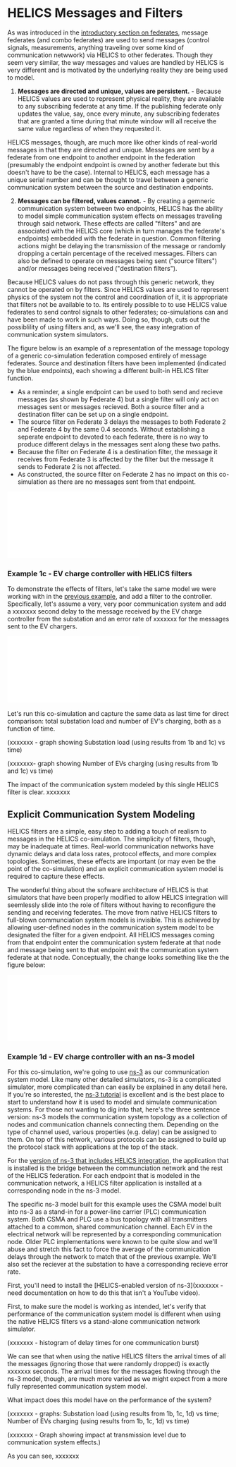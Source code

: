 # HELICS Messages and Filters #

As was introduced in the [introductory section on federates](./federates.md), message federates (and combo federates) are used to send messages (control signals, measurements, anything traveling over some kind of communication netwwork) via HELICS to other federates.  Though they seem very similar, the way messages and values are handled by HELICS is very different and is motivated by the underlying reality they are being used to model.

  1. **Messages are directed and unique, values are persistent.** - Because HELICS values are used to represent physical reality, they are available to any subscribing federate at any time. If the publishing federate only updates the value, say, once every minute, any subscribing federates that are granted a time during that minute window will all receive the same value regardless of when they requested it. 

  HELICS messages, though, are much more like other kinds of real-world messages in that they are directed and unique. Messages are sent by a federate from one endpoint to another endpoint in the federation (presumably the endpoint endpoint is owned by another federate but this doesn't have to be the case). Internal to HELICS, each message has a unique serial number and can be thought to travel between a generic communication system between the source and destination endpoints.
  
  2. **Messages can be filtered, values cannot.** - By creating a gemneric communication system between two endpoints, HELICS has the ability to model simple communication system effects on messages traveling through said network. These effects are called "filters" and are associated with the HELICS core (which in turn manages the federate's endpoints) embedded with the federate in question. Common filtering actions might be delaying the transmission of the message or randomly dropping a certain percentage of the received messages. Filters can also be defined to operate on messages being sent ("source filters") and/or messages being received ("destination filters").

  Because HELICS values do not pass through this generic network, they cannot be operated on by filters. Since HELICS values are used to represent physics of the system not the control and coordination of it, it is appropriate that filters not be available to to. Its entirely possible to to use HELICS value federates to send control signals to other federates; co-simulations can and have been made to work in such ways. Doing so, though, cuts out the possiblility of using filters and, as we'll see, the easy integration of communication system simulators.
  
The figure below is an example of a representation of the message topology of a generic co-simulation federation composed entirely of message federates. Source and destination filters have been implemented (indicated by the blue endpoints), each showing a different built-in HELICS filter function. 
  
  - As a reminder, a single endpoint can be used to both send and recieve messages (as shown by Federate 4) but a single filter will only act on messages sent or messages recieved. Both a source filter and a destination filter can be set up on a single endpoint.
  - The source filter on Federate 3 delays the messages to both Federate 2 and Federate 4 by the same 0.4 seconds. Without establishing a seperate endpoint to devoted to each federate, there is no way to produce different delays in the messages sent along these two paths.
  - Because the filter on Federate 4 is a destination filter, the message it receives  from Federate 3 is affected by the filter but the message it sends to Federate 2 is not affected.
  - As constructed, the source filter on Federate 2 has no impact on this co-simulation as there are no messages sent from that endpoint.

![messages and filters example](../img/messages_and_filters_example.pdf)
  
### Example 1c - EV charge controller with HELICS filters ###

To demonstrate the effects of filters, let's take the same model we were working with in the [previous example](./federates.md), and add a filter to the controller. Specifically, let's assume a very, very poor communication system and add a xxxxxxx second delay to the message received by the EV charge controller from the substation and an error rate of xxxxxxx for the messages sent to the EV chargers.

![Ex. 1c message topology](../img/ex1c_message_topology.pdf)

Let's run this co-simulation and capture the same data as last time for direct comparison: total substation load and number of EV's charging, both as a function of time.

(xxxxxxx - graph showing Substation load (using results from 1b and 1c) vs time)

(xxxxxxx- graph showing Number of EVs charging (using results from 1b and 1c) vs time)

The impact of the communication system modeled by this single HELICS filter is clear. xxxxxxx

## Explicit Communication System Modeling ##
HELICS filters are a simple, easy step to adding a touch of realism to messages in the HELICS co-simulation. The simplicity of filters, though, may be inadequate at times. Real-world communication networks have dynamic delays and data loss rates, protocol effects, and more complex topologies. Sometimes, these effects are important (or may even be the point of the co-simulation) and an explicit communication system model is required to capture these effects. 

The wonderful thing about the sofware architecture of HELICS is that simulators that have been properly modified to allow HELICS integration will seemlessly slide into the role of filters without having to reconfigure the sending and receiving federates. The move from native HELICS filters to full-blown communciation system models is invisible. This is achieved by allowing user-defined nodes in the communication system model to be designated the filter for a given endpoint. All HELICS messages coming from that endpoint enter the communication system federate at that node and message being sent to that endpoint exit the communication system federate at that node. Conceptually, the change looks something like the the figure below:

![filters federate example](../img/filter_federate_example.pdf)


### Example 1d - EV charge controller with an ns-3 model ###
For this co-simulation, we're going to use [ns-3](https://www.nsnam.org) as our communication system model. Like many other detailed simulators, ns-3 is a complicated simulator, more complicated than can easily be explained in any detail here. If you're so interested, the [ns-3 tutorial](https://www.nsnam.org/docs/release/3.29/tutorial/html/index.html) is excellent and is the best place to start to understand how it is used to model and simulate communication systems. For those not wanting to dig into that, here's the three sentence version: ns-3 models the communication system topology as a collection of nodes and communication channels connecting them. Depending on the type of channel used, various properties (e.g. delay) can be assigned to them. On top of this network, various protocols can be assigned to build up the protocol stack with applications at the top of the stack. 

For the [version of ns-3 that includes HELICS integration](https://github.com/GMLC-TDC/ns-3-dev-git), the application that is installed is the bridge between the communciation network and the rest of the HELICS federation. For each endpoint that is modeled in the communication network, a HELICS filter application is installed at a corresponding node in the ns-3 model. 

The specific ns-3 model built for this example uses the CSMA model built into ns-3 as a stand-in for a power-line carrier (PLC) communication system. Both CSMA and PLC use a bus topology with all transmitters attached to a common, shared communication channel. Each EV in the electrical network will be represented by a corresponding communication node. Older PLC implementations were known to be quite slow and we'll abuse and stretch this fact to force the average of the communication delays through the network to match that of the previous example. We'll also set the reciever at the substation to have a corresponding recieve error rate. 

First, you'll need to install the [HELICS-enabled version of ns-3](xxxxxxx - need documentation on how to do this that isn't a YouTube video).

First, to make sure the model is working as intended, let's verify that performance of the communication system model is different when using the native HELICS filters vs a stand-alone communication network simulator.

(xxxxxxx - histogram of delay times for one communication burst)

We can see that when using the native HELICS filters the arrival times of all the messages (ignoring those that were randomly dropped) is exactly xxxxxxx seconds. The arrival times for the messages flowing through the ns-3 model, though, are much more varied as we might expect from a more fully represented communication system model.

What impact does this model have on the performance of the system?

(xxxxxxx - graphs: Substation load (using results from 1b, 1c, 1d) vs time; Number of EVs charging (using results from 1b, 1c, 1d) vs time)

(xxxxxxx - Graph showing impact at transmission level due to communication system effects.)

As you can see, xxxxxxx